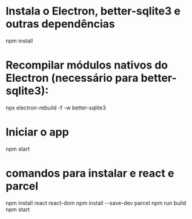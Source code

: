 # Instala o Electron, better-sqlite3 e outras dependências
npm install

# Recompilar módulos nativos do Electron (necessário para better-sqlite3):
npx electron-rebuild -f -w better-sqlite3

# Iniciar o app
npm start

# comandos para instalar e react e parcel
npm install react react-dom
npm install --save-dev parcel
npm run build
npm start
